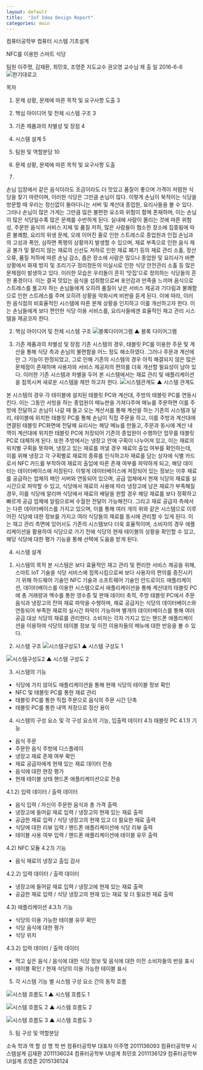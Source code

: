 ```yaml
---
layout: default
title:  "IoT Idea Design Report"
categories: main
---
```


컴퓨터공학부
컴퓨터 시스템 기초설계






 NFC를 이용한 스마트 식당 







팀원
이주명, 김재환, 최민호, 조영준
지도교수
권오영 교수님
제 출 일
2016-6-6
![한기대로고](https://github.com/LeeJuMyeong/leejumyeong.github.com/blob/master/img/koreatechlogo.png?raw=true)



목차
  1. 문제 상황, 문제에 따른 목적 및 요구사항 도출	3
  2. 핵심 아이디어 및 전체 시스템 구조	3
  3. 기존 제품과의 차별성 및 장점	4
  4. 시스템 설계	5
  5. 팀원 및 역할분담	10



















1. 문제 상황, 문제에 따른 목적 및 요구사항 도출
2. 
 손님 입장에서 같은 음식이라도 조금이라도 더 맛있고 품질이 좋으며 가격이 저렴한 식당을 찾기 마련이며, 이러한 식당은 그만큼 손님이 많다. 이렇게 손님이 북적이는 식당을 방문할 때 우리는 정신없이 돌아다니는 서버 및 계산대 종업원, 요리사들을 볼 수 있다. 그러나 손님이 많은 가게는 그만큼 많은 불편한 요소와 위험이 함께 존재하며, 이는 손님이 많은 식당일수록 많은 문제를 수반하게 된다. 실내에 사람이 몰리는 것에 따른 위험성, 주문한 음식의 서비스 지체 및 품질 저하, 많은 사람들이 협소한 장소에 집중됨에 따른 불쾌함, 요리의 위생 문제, 오래 이어진 줄로 인한 스트레스로 종업원과 인접 손님과의 고성과 폭언, 심하면 폭행의 상황까지 발생할 수 있으며, 재료 부족으로 인한 음식 제공 불가 및 팔리지 않는 재료의 신선도 저하로 인한 재료 폐기 등의 재료 관리 소홀, 정산 오류, 품질 저하에 따른 손님 감소, 좁은 장소에 사람은 많으나 종업원 및 요리사가 바쁜 상황에서 화재 방지 및 조리기구 정리정돈의 미실시로 인한 식당 안전관리 소홀 등 많은 문제점이 발생하고 있다. 이러한 모습은 우리들이 흔히 ‘맛집’으로 정의하는 식당들의 흔한 풍경이다. 이는 결국 맛있는 음식을 섭취함으로써 포만감과 만족을 느끼며 음식으로 스트레스를 풀고자 하는 손님들에게 오히려 품질이 낮은 서비스 제공과 기다림과 불쾌함으로 인한 스트레스를 주며 오히려 상황을 악화시켜 비판을 듣게 된다. 이에 따라, 이러한 음식점의 비효율적인 시스템에 따른 문제 상황을 인지하고 이를 개선하고자 한다. 이는 손님들에게 보다 편안한 식당 이용 서비스를, 요리사들에겐 효율적인 재고 관리 시스템을 제공코자 한다.  

2. 핵심 아이디어 및 전체 시스템 구조 
![블록다이어그램](https://github.com/LeeJuMyeong/leejumyeong.github.com/blob/master/img/imgb.png?raw=true)
▲ 블록 다이어그램

3. 기존 제품과의 차별성 및 장점
 기존 시스템의 경우, 태블릿 PC를 이용한 주문 및 계산을 통해 식당 측과 손님의 불편함을 어느 정도 해소하였다. 그러나 주문과 계산에만 그 기능이 한정되었고, 그로 인해 기존의 시스템의 경우 아직 해결되지 않은 많은 문제점이 존재하며 사용자와 서비스 제공자의 편의를 더욱 개선할 필요성이 남아 있다. 이러한 기존 시스템과 차별을 두어 본 시스템에서는 재료 관리 및 애플리케이션을 접목시켜 새로운 시스템을 제안 하고자 한다. 
![시스템관계도](https://github.com/LeeJuMyeong/leejumyeong.github.com/blob/master/img/imga.png?raw=true)
▲ 시스템 관계도

 본 시스템의 경우 각 테이블에 설치된 태블릿 PC와 계산대, 주방의 태블릿 PC를 연동시킨다. 이는 그동안 서빙을 하는 종업원이 메뉴판을 가져다주며 메뉴를 주문하면 이를 주방에 전달하고 손님이 나갈 때 들고 오는 계산서를 통해 계산을 하는 기존의 시스템과 달리, 테이블에 위치한 태블릿 PC를 통해 손님이 직접 주문을 하고, 이를 주방과 계산대에 연결된 태블릿 PC화면에 전달해 요리사는 해당 메뉴를 만들고, 주문과 동시에 계산 내역이 계산대에 위치한 태블릿 PC에 저장되어 기존의 종업원이 수행하던 업무를 태블릿 PC로 대체하게 된다. 또한 주방에서는 냉장고 안에 구획이 나누어져 있고, 이는 재료의 위치별 구획을 뜻하며, 냉장고 있는 재료를 꺼낼 경우 재료의 출입 여부를 확인하는데, 이를 위해 냉장고 각 구획별로 재료의 종류를 인식하고자 재료를 담는 상자에 식별 카드로서 NFC 카드를 부착하여 재료의 출입에 따른 존재 여부를 파악하게 되고, 해당 데이터는 데이터베이스에 저장된다. 이렇게 데이터베이스에 저장되어 있는 정보는 이후 재료를 공급하는 업체의 메인 서버와 연동되어 있으며, 공급 업체에서 현재 식당의 재료를 실시간으로 파악할 수 있고, 식당에서 재료의 사용에 따라 냉장고에 남은 재료가 부족해질 경우, 이를 식당에 알리며 식당에서 재료의 배달을 원할 경우 해당 재료를 보다 정확하고 빠르게 공급 업체에 알림으로써 수월한 전달이 가능해진다. 그리고 재료 공급자 측에서는 다른 데이터베이스를 가지고 있으며, 이를 통해 여러 개의 위와 같은 시스템으로 이루어진 식당에 대한 정보를 가지고 여러 식당들의 재료를 동시에 관리할 수 있게 된다. 이는 재고 관리 측면에 있어서도 기존의 시스템보다 더욱 효율적이며, 소비자의 경우 애플리케이션을 활용하여 식당으로 가기 전에 식당의 현재 테이블의 상황을 확인할 수 있고, 해당 식당에 대한 평가 기능을 통해 선택에 도움을 받게 된다.

4. 시스템 설계 
1) 시스템의 목적
 본 시스템은 보다 효율적인 재고 관리 및 편리한 서비스 제공을 위해, 스마트 IoT 기술을 식당 서비스에 접목시킴으로써 보다 사용자의 편의를 증진시키기 위해 하드웨어 기술인 NFC 기술과 소프트웨어 기술인 안드로이드 애플리케이션, 데이터베이스를 이용한 시스템으로서 애플리케이션을 통해 계산대의 태블릿 PC에 총 거래량과 액수를 통한 영수증 및 판매 데이터 축적, 주방 태블릿 PC에서 주문 음식과 냉장고의 잔여 재료 파악을 수행하며, 재료 공급자는 식당의 데이터베이스와 연동되어 부족한 재료의 실시간 파악이 가능하며 별개의 데이터베이스를 통해 여러 공급 대상 식당의 재료를 관리한다. 소비자는 각자 가지고 있는 핸드폰 애플리케이션을 이용하여 식당의 테이블 정보 및 이전 이용자들의 메뉴에 대한 반응을 볼 수 있다. 

2) 시스템 구조
![시스템구성도1](https://github.com/LeeJuMyeong/leejumyeong.github.com/blob/master/img/imgc.png?raw=true)
▲ 시스템 구성도 1

![시스템구성도2](https://github.com/LeeJuMyeong/leejumyeong.github.com/blob/master/img/imgd.png?raw=true)
▲ 시스템 구성도 2


3) 시스템의 기능
- 식당에 가지 않아도 애플리케이션을 통해 현재 식당의 테이블 정보 확인
- NFC 및 태블릿 PC를 통한 재료 관리
- 태블릿 PC를 통한 직접 주문으로 음식의 주문 시간 단축
- 태블릿 PC를 통한 내역 저장으로 정산 용이

4) 시스템의 구성 요소 및 각 구성 요소의 기능, 입출력 데이터
4.1) 태블릿 PC
4.1.1) 기능
- 음식 주문
- 주문한 음식 주방에 디스플레이 
- 냉장고 재료 존재 여부 확인
- 재료 공급자에게 현재 있는 재료 데이터 전송
- 음식에 대한 현장 평가
- 현재 테이블 상태 핸드폰 애플리케이션으로 전송

4.1.2) 입력 데이터 / 출력 데이터
- 음식 입력 / 자신이 주문한 음식과 총 가격 출력
- 냉장고에 들어갈 재료 입력 / 냉장고의 현재 있는 재료 출력
- 공급한 재료 입력 / 식당 냉장고의 현재 있고 더 필요한 재료 출력
- 식당에 대한 리뷰 입력 / 핸드폰 애플리케이션에 식당 리뷰 출력
- 테이블 사용 여부 입력 / 핸드폰 애플리케이션에 테이블 유무 출력

4.2) NFC 모듈 
4.2.1) 기능
- 음식 재료의 냉장고 출입 검사

4.2.2) 입력 데이터 / 출력 데이터
- 냉장고에 들어갈 재료 입력 / 냉장고에 현재 있는 재료 출력
- 공급한 재료 입력 / 식당 냉장고의 현재 있는 재료 및 더 필요한 재료 출력

4.3) 애플리케이션
4.3.1) 기능
- 식당의 이용 가능한 테이블 유무 확인
- 식당 음식에 대한 평가
- 식당 위치

4.3.2) 입력 데이터 / 출력 데이터
- 먹고 싶은 음식 / 음식에 대한 식당 정보 및 음식에 대한 이전 소비자들의 반응 표시
- 테이블 확인 / 현재 식당의 이용 가능한 테이블 표시

5) 각 시스템 기능 별 시스템 구성 요소 간의 동작 흐름

![시스템 흐름도 1](https://github.com/LeeJuMyeong/leejumyeong.github.com/blob/master/img/imge.png?raw=true)
▲ 시스템 흐름도 1

![시스템 흐름도 2](https://github.com/LeeJuMyeong/leejumyeong.github.com/blob/master/img/imgf.png?raw=true)
▲ 시스템 흐름도 2

![시스템 흐름도 3](https://github.com/LeeJuMyeong/leejumyeong.github.com/blob/master/img/imgg.png?raw=true)
▲ 시스템 흐름도 3


5. 팀 구성 및 역할분담

소속 학과
역   할
성 명
학  번
컴퓨터공학부
대표자
이주명
2011136093
컴퓨터공학부
시스템설계
김재환
2011136024
컴퓨터공학부
UI설계
최민호
2011136129
컴퓨터공학부
UI설계
조영준
2015136124

<div id="fb-root"></div>
<script>(function(d, s, id) {
  var js, fjs = d.getElementsByTagName(s)[0];
  if (d.getElementById(id)) return;
  js = d.createElement(s); js.id = id;
  js.src = "//connect.facebook.net/ko_KR/sdk.js#xfbml=1&version=v2.6";
  fjs.parentNode.insertBefore(js, fjs);
}(document, 'script', 'facebook-jssdk'));</script>

<div class="fb-comments" data-href="http://mia777.github.io/2016/05/26/Introduce-Myself.html" data-width="500" data-numposts="5"></div>
